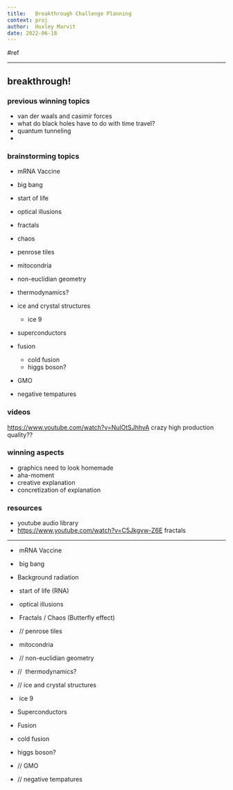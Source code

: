 ```yaml
---
title:   Breakthrough Challenge Planning
context: proj
author:  Huxley Marvit
date: 2022-06-18
---
```


#ref

***

## breakthrough!

### previous winning topics
- van der waals and casimir forces 
- what do black holes have to do with time travel? 
- quantum tunneling
- 


### brainstorming topics
- mRNA Vaccine
- big bang
- start of life

- optical illusions
- fractals
- chaos
- penrose tiles

- mitocondria
- non-euclidian geometry 
- thermodynamics?

- ice and crystal structures
	- ice 9 
- superconductors
- fusion
	- cold fusion
	 - higgs boson?
- GMO
- negative tempatures

### videos
https://www.youtube.com/watch?v=NulOtSJhhvA crazy high production quality??



### winning aspects
- graphics need to look homemade
- aha-moment 
- creative explanation
- concretization of explanation


### resources
- youtube audio library
- https://www.youtube.com/watch?v=C5Jkgvw-Z6E fractals



***
-    mRNA Vaccine
    
-    big bang
    

-   Background radiation
    

-    start of life (RNA)
    

  

-    optical illusions
    
-    Fractals / Chaos (Butterfly effect)
    
-    // penrose tiles
    

  

-    mitocondria
    
-    // non-euclidian geometry 
    
-   //  thermodynamics?
    

  

-   // ice and crystal structures
    

-    ice 9 
    

  

-   Superconductors
    
-   Fusion
    

- cold fusion

-   higgs boson?
    
-   // GMO
    
-   // negative tempatures


